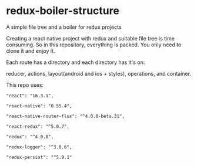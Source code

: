 # redux-boiler-structure
A simple file tree and a boiler for redux projects

Creating a react native project with redux and suitable file tree is time consuming. So in this repository, everything is packed.
You only need to clone it and enjoy it.

Each route has a directory and each directory has it's on:

reducer, actions, layout(android and ios + styles), operations, and container.

This repo uses:

    "react": "16.3.1",

    "react-native": "0.55.4",
    
    "react-native-router-flux": "^4.0.0-beta.31",
    
    "react-redux": "^5.0.7",
    
    "redux": "^4.0.0",
    
    "redux-logger": "^3.0.6",
    
    "redux-persist": "^5.9.1"
